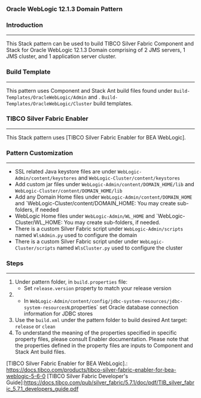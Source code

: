 ### Oracle WebLogic 12.1.3 Domain Pattern

### Introduction
--------------------------------------
This Stack pattern can be used to build TIBCO Silver Fabric Component and Stack for Oracle WebLogic 12.1.3 Domain
comprising of 2 JMS servers, 1 JMS cluster, and 1 application server cluster. 

### Build Template
--------------------------

This pattern uses Component and Stack Ant build files found under  `Build-Templates/OracleWebLogic/Admin` and
. `Build-Templates/OracleWebLogic/Cluster` build templates.

### TIBCO Silver Fabric Enabler
------------------------------------------

This Stack pattern uses [TIBCO Silver Fabric Enabler for BEA WebLogic].

### Pattern Customization
-------------------------------------
* SSL related Java keystore files are under `WebLogic-Admin/content/keystores`  and `WebLogic-Cluster/content/keystores`
* Add custom jar files under `WebLogic-Admin/content/DOMAIN_HOME/lib` and `WebLogic-Cluster/content/DOMAIN_HOME/lib` 
* Add  any Domain Home files under `WebLogic-Admin/content/DOMAIN_HOME` and `WebLogic-Cluster/content/DOMAIN_HOME: You may create sub-folders, if needed
* WebLogic Home files under `WebLogic-Admin/WL_HOME` and `WebLogic-Cluster/WL_HOME: You may create sub-folders, if needed.
* There is a custom Silver Fabric script under `WebLogic-Admin/scripts`  named `WlsAdmin.py` used to configure the domain 
* There is a custom Silver Fabric script under under `WebLogic-Cluster/scripts`  named `WlsCluster.py` used to configure the cluster 


### Steps
--------------------------------------
1. Under pattern folder,  in  `build.properties` file:
	* Set `release.version` property to match your release version
2. * In `WebLogic-Admin/content/config/jdbc-system-resources/jdbc-system-resourcesN`.properties` set Oracle database connection information for JDBC stores
3. Use the `build.xml` under the pattern folder to build desired Ant target: `release` or `clean`
4. To understand the meaning of the properties specified in specific property files, please consult Enabler documentation. 
Please note that the properties defined in the  property files are inputs to Component and Stack Ant build files.

[TIBCO Silver Fabric Enabler for BEA WebLogic].: <https://docs.tibco.com/products/tibco-silver-fabric-enabler-for-bea-weblogic-5-6-0>
[TIBCO Silver Fabric Developer's Guide]:<https://docs.tibco.com/pub/silver_fabric/5.7.1/doc/pdf/TIB_silver_fabric_5.7.1_developers_guide.pdf>
